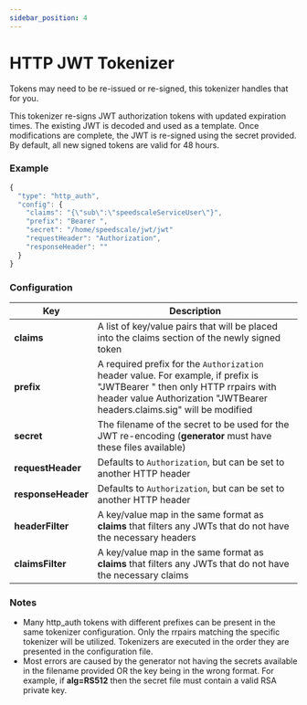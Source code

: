 ```yaml
---
sidebar_position: 4
---
```


# HTTP JWT Tokenizer

Tokens may need to be re-issued or re-signed, this tokenizer handles that for
you.

This tokenizer re-signs JWT authorization tokens with updated expiration times. The existing JWT is decoded and used as a template. Once modifications are complete, the JWT is re-signed using the secret provided. By default, all new signed tokens are valid for 48 hours.

### Example <a href="#example" id="example"></a>

```javascript
{
  "type": "http_auth", 
  "config": {
    "claims": "{\"sub\":\"speedscaleServiceUser\"}", 
    "prefix": "Bearer ", 
    "secret": "/home/speedscale/jwt/jwt" 
    "requestHeader": "Authorization", 
    "responseHeader": "" 
  }
}
```

### Configuration <a href="#configuration" id="configuration"></a>

| Key                | Description                                                                                                                                                                                           |
| ------------------ | ----------------------------------------------------------------------------------------------------------------------------------------------------------------------------------------------------- |
| **claims**         | A list of key/value pairs that will be placed into the claims section of the newly signed token                                                                                                       |
| **prefix**         | A required prefix for the `Authorization` header value. For example, if prefix is "JWTBearer " then only HTTP rrpairs with header value Authorization "JWTBearer headers.claims.sig" will be modified |
| **secret**         | The filename of the secret to be used for the JWT re-encoding (**generator** must have these files available)                                                                                         |
| **requestHeader**  | Defaults to `Authorization`, but can be set to another HTTP header                                                                                                                                    |
| **responseHeader** | Defaults to `Authorization`, but can be set to another HTTP header                                                                                                                                    |
| **headerFilter**   | A key/value map in the same format as **claims** that filters any JWTs that do not have the necessary headers                                                                                         |
| **claimsFilter**   | A key/value map in the same format as **claims** that filters any JWTs that do not have the necessary claims                                                                                          |

### Notes <a href="#notes" id="notes"></a>

* Many http\_auth tokens with different prefixes can be present in the same tokenizer configuration. Only the rrpairs matching the specific tokenizer will be utilized. Tokenizers are executed in the order they are presented in the configuration file.
* Most errors are caused by the generator not having the secrets available in the filename provided OR the key being in the wrong format. For example, if **alg=RS512** then the secret file must contain a valid RSA private key.

